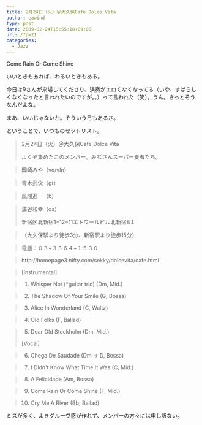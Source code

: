 ```yaml
---
title: 2月24日（火）＠大久保Cafe Dolce Vita
author: eawind
type: post
date: 2009-02-24T15:55:18+09:00
url: /?p=21
categories:
  - Jazz
---
```

Come Rain Or Come Shine

いいときもあれば、わるいときもある。

今日はRさんが来場してくださり、演奏がエロくなくなってる（いや、すばらしくなくなったと言われたいのですが。。）って言われた（笑）。うん。きっとそうなんだよな。

まあ、いいじゃないか。そういう日もあるさ。

ということで、いつものセットリスト。

> 2月24日（火）＠大久保Cafe Dolce Vita
>
> よくぞ集めたこのメンバー。みなさんスーパー奏者たち。

>   
> 岡崎みや（vo/vln）

>   
> 青木武俊（gt）

>   
> 風間進一（b）

>   
> 浦谷和幸（ds）
>
> 新宿区北新宿1−12−11エトワールビル北新宿B１

>   
> （大久保駅より徒歩3分、新宿駅より徒歩15分）

>   
> 電話：０３−３３６４−１５３０

>   
> http://<wbr>homepa<wbr>ge3.ni<wbr>fty.co<wbr>m/sekk<wbr>y/dolc<wbr>evita/<wbr>cafe.h<wbr>tml

> [Instrumental]

>   
> 1. Whisper Not (*guitar trio) (Dm, Mid.)

>   
> 2. The Shadow Of Your Smile (G, Bossa)

>   
> 3. Alice In Wonderland (C, Waltz)

>   
> 4. Old Folks (F, Ballad)

>   
> 5. Dear Old Stockholm (Dm, Mid.)
>
> [Vocal]

>   
> 6. Chega De Saudade (Dm -> D, Bossa)

>   
> 7. I Didn't Know What Time It Was (C, Mid.)

>   
> 8. A Felicidade (Am, Bossa)

>   
> 9. Come Rain Or Come Shine (F, Mid.)

>   
> 10. Cry Me A River (Bb, Ballad)

ミスが多く、よきグルーヴ感が作れず、メンバーの方々には申し訳ない。
